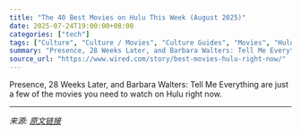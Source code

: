```yaml
---
title: "The 40 Best Movies on Hulu This Week (August 2025)"
date: 2025-07-24T19:00:00+08:00
categories: ["tech"]
tags: ["Culture", "Culture / Movies", "Culture Guides", "Movies", "Hulu"]
summary: "Presence, 28 Weeks Later, and Barbara Walters: Tell Me Everything are just a few of the movies you need to watch on Hulu right now."
source_url: "https://www.wired.com/story/best-movies-hulu-right-now/"
---
```


Presence, 28 Weeks Later, and Barbara Walters: Tell Me Everything are just a few of the movies you need to watch on Hulu right now.

---

*来源: [原文链接](https://www.wired.com/story/best-movies-hulu-right-now/)*
